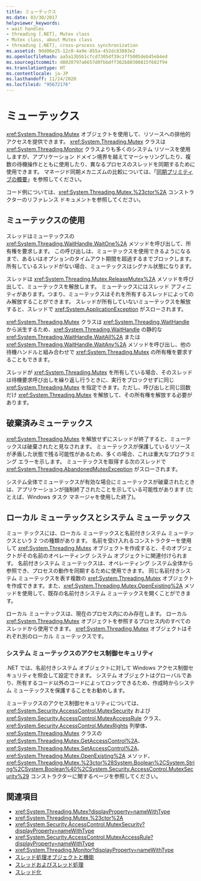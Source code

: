 ```yaml
---
title: ミューテックス
ms.date: 03/30/2017
helpviewer_keywords:
- wait handles
- threading [.NET], Mutex class
- Mutex class, about Mutex class
- threading [.NET], cross-process synchronization
ms.assetid: 9dd06e25-12c0-4a9e-855a-452dc83803e2
ms.openlocfilehash: aa5a13b5b1cfcd7305df39c1ff5005deb45eb4ed
ms.sourcegitcommit: d8020797a6657d0fbbdff362b80300815f682f94
ms.translationtype: HT
ms.contentlocale: ja-JP
ms.lasthandoff: 11/24/2020
ms.locfileid: "95672176"
---
```

# <a name="mutexes"></a>ミューテックス

<xref:System.Threading.Mutex> オブジェクトを使用して、リソースへの排他的アクセスを提供できます。 <xref:System.Threading.Mutex> クラスは <xref:System.Threading.Monitor> クラスよりも多くのシステム リソースを使用しますが、アプリケーション ドメイン境界を越えてマーシャリングしたり、複数の待機操作とともに使用したり、異なるプロセスのスレッドを同期するために使用できます。 マネージド同期メカニズムの比較については、「[同期プリミティブの概要](overview-of-synchronization-primitives.md)」を参照してください。  
  
 コード例については、<xref:System.Threading.Mutex.%23ctor%2A> コンストラクターのリファレンス ドキュメントを参照してください。  
  
## <a name="using-mutexes"></a>ミューテックスの使用  

 スレッドはミューテックスの <xref:System.Threading.WaitHandle.WaitOne%2A> メソッドを呼び出して、所有権を要求します。 この呼び出しは、ミューテックスを使用できるようになるまで、あるいはオプションのタイムアウト期間を超過するまでブロックします。 所有しているスレッドがない場合、ミューテックスはシグナル状態になります。  
  
 スレッドは <xref:System.Threading.Mutex.ReleaseMutex%2A> メソッドを呼び出して、ミューテックスを解放します。 ミューテックスにはスレッド アフィニティがあります。つまり、ミューテックスはそれを所有するスレッドによってのみ解放することができます。 スレッドが所有していないミューテックスを解放すると、スレッドで <xref:System.ApplicationException> がスローされます。  
  
 <xref:System.Threading.Mutex> クラスは <xref:System.Threading.WaitHandle> から派生するため、<xref:System.Threading.WaitHandle> の静的な <xref:System.Threading.WaitHandle.WaitAll%2A> または <xref:System.Threading.WaitHandle.WaitAny%2A> メソッドを呼び出し、他の待機ハンドルと組み合わせで <xref:System.Threading.Mutex> の所有権を要求することもできます。  
  
 スレッドが <xref:System.Threading.Mutex> を所有している場合、そのスレッドは待機要求呼び出しを繰り返し行うときに、実行をブロックせずに同じ <xref:System.Threading.Mutex> を指定できます。ただし、呼び出しと同じ回数だけ <xref:System.Threading.Mutex> を解放して、その所有権を解放する必要があります。  
  
## <a name="abandoned-mutexes"></a>破棄済みミューテックス  

 <xref:System.Threading.Mutex> を解放せずにスレッドが終了すると、ミューテックスは破棄されたと見なされます。 ミューテックスが保護しているリソースが矛盾した状態で残る可能性があるため、多くの場合、これは重大なプログラミング エラーを示します。 ミューテックスを取得する次のスレッドで <xref:System.Threading.AbandonedMutexException> がスローされます。
  
 システム全体でミューテックスが有効な場合にミューテックスが破棄されたときは、アプリケーションが強制終了されたことを示している可能性があります (たとえば、Windows タスク マネージャを使用した終了)。  
  
## <a name="local-and-system-mutexes"></a>ローカル ミューテックスとシステム ミューテックス  

 ミュー テックスには、ローカル ミューテックスと名前付きシステム ミューテックスという 2 つの種類があります。 名前を受け入れるコンストラクターを使用して <xref:System.Threading.Mutex> オブジェクトを作成すると、そのオブジェクトがその名前のオペレーティング システム オブジェクトに関連付けられます。 名前付きシステム ミューテックスは、オペレーティング システム全体から参照でき、プロセスの動作を同期するために使用できます。 同じ名前付きシステム ミューテックスを表す複数の <xref:System.Threading.Mutex> オブジェクトを作成できます。また、<xref:System.Threading.Mutex.OpenExisting%2A> メソッドを使用して、既存の名前付きシステム ミューテックスを開くことができます。  
  
 ローカル ミューテックスは、現在のプロセス内にのみ存在します。 ローカル <xref:System.Threading.Mutex> オブジェクトを参照するプロセス内のすべてのスレッドから使用できます。 <xref:System.Threading.Mutex> オブジェクトはそれぞれ別のローカル ミューテックスです。  
  
### <a name="access-control-security-for-system-mutexes"></a>システム ミューテックスのアクセス制御セキュリティ  

.NET では、名前付きシステム オブジェクトに対して Windows アクセス制御セキュリティを照会して設定できます。 システム オブジェクトはグローバルであり、所有するコード以外のコードによってロックできるため、作成時からシステム ミューテックスを保護することをお勧めします。  
  
 ミューテックスのアクセス制御セキュリティについては、<xref:System.Security.AccessControl.MutexSecurity> および <xref:System.Security.AccessControl.MutexAccessRule> クラス、<xref:System.Security.AccessControl.MutexRights> 列挙体、<xref:System.Threading.Mutex> クラスの <xref:System.Threading.Mutex.GetAccessControl%2A>、<xref:System.Threading.Mutex.SetAccessControl%2A>、<xref:System.Threading.Mutex.OpenExisting%2A> メソッド、<xref:System.Threading.Mutex.%23ctor%28System.Boolean%2CSystem.String%2CSystem.Boolean%40%2CSystem.Security.AccessControl.MutexSecurity%29> コンストラクターに関するページを参照してください。  
  
## <a name="see-also"></a>関連項目

- <xref:System.Threading.Mutex?displayProperty=nameWithType>
- <xref:System.Threading.Mutex.%23ctor%2A>
- <xref:System.Security.AccessControl.MutexSecurity?displayProperty=nameWithType>
- <xref:System.Security.AccessControl.MutexAccessRule?displayProperty=nameWithType>
- <xref:System.Threading.Monitor?displayProperty=nameWithType>
- [スレッド処理オブジェクトと機能](threading-objects-and-features.md)
- [スレッドおよびスレッド処理](threads-and-threading.md)
- [スレッド化](index.md)

